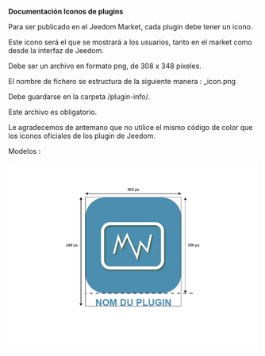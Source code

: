**Documentación Iconos de plugins**

Para ser publicado en el Jeedom Market, cada plugin debe tener un icono.

Este icono será el que se mostrará a los usuarios, tanto en el market como desde la interfaz de Jeedom.

Debe ser un archivo en formato png, de 308 x 348 píxeles.

El nombre de fichero se estructura de la siguiente manera : <plugin-id>_icon.png

Debe guardarse en la carpeta /plugin-info/.

Este archivo es obligatorio.

Le agradecemos de antemano que no utilice el mismo código de color que los iconos oficiales de los plugin de Jeedom.

Modelos :

![modele-icone](../images/plugin-Jeedom-px.jpg)
